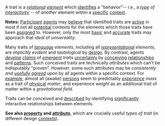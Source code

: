 A trait is a *[relational](https://github.com/gcassel/Modular-Organization-Terminology/blob/master/terms/relationship.md) [element](https://github.com/gcassel/Modular-Organization-Terminology/blob/master/terms/element.md)* which [identifies](https://github.com/gcassel/Modular-Organization-Terminology/blob/master/terms/identify.md) a "behavior"-- i.e., a *[type](https://github.com/gcassel/Modular-Organization-Terminology/blob/master/terms/type.md) of [interactivity](https://github.com/gcassel/Modular-Organization-Terminology/blob/master/terms/interaction.md)* -- of *another* element within a [specific](https://github.com/gcassel/Modular-Organization-Terminology/blob/master/terms/specific.md) [context](https://github.com/gcassel/Modular-Organization-Terminology/blob/master/terms/context.md).

**Notes:**  [Participant](https://github.com/gcassel/Modular-Organization-Terminology/edit/master/terms/participate.md) [agents](https://github.com/gcassel/Modular-Organization-Terminology/edit/master/terms/agent.md) may [believe](https://github.com/gcassel/Modular-Organization-Terminology/blob/master/terms/belief.md) that identified traits are [active](https://github.com/gcassel/Modular-Organization-Terminology/blob/master/terms/active.md) in most if not all [potential](https://github.com/gcassel/Modular-Organization-Terminology/blob/master/terms/potential.md) contexts for the elements which those traits have been [assigned](https://github.com/gcassel/Modular-Organization-Terminology/blob/master/terms/assign.md) to.  However, only the most [basic](https://github.com/gcassel/Modular-Organization-Terminology/blob/master/terms/base.md) and [accurate](https://github.com/gcassel/Modular-Organization-Terminology/blob/master/terms/accuracy.md) traits may approach that  *ideal* of *universality*.   

Many traits of *[language](https://github.com/gcassel/Modular-Organization-Terminology/blob/master/terms/language.md) elements*, including all *[representational](https://github.com/gcassel/Modular-Organization-Terminology/blob/master/terms/representation.md) elements*, are *implicitly evident* and *tautological* by [design](https://github.com/gcassel/Modular-Organization-Terminology/blob/master/terms/design.md).  By contrast, agents *[develop](https://github.com/gcassel/Modular-Organization-Terminology/blob/master/terms/develop.md) [claims](https://github.com/gcassel/Modular-Organization-Terminology/blob/master/terms/claim.md)* of *[emergent](https://github.com/gcassel/Modular-Organization-Terminology/blob/master/terms/emergence.md) traits* [uncertainly](https://github.com/gcassel/Modular-Organization-Terminology/blob/master/terms/probability.md) by [conceiving](https://github.com/gcassel/Modular-Organization-Terminology/blob/master/terms/concept.md) [relationships](https://github.com/gcassel/Modular-Organization-Terminology/blob/master/terms/relationship.md) and [patterns](https://github.com/gcassel/Modular-Organization-Terminology/blob/master/terms/pattern.md).  Such conceived traits are technically *attributes* which can't be indisputably "proven".  However, some such attributes may be *consistently and [usefully](https://github.com/gcassel/Modular-Organization-Terminology/blob/master/terms/use.md) [agreed](https://github.com/gcassel/Modular-Organization-Terminology/blob/master/terms/agreement.md) upon* by all agents within a specific context.  For [example](https://github.com/gcassel/Modular-Organization-Terminology/blob/master/terms/example.md), almost all (awake) [persons](https://github.com/gcassel/Modular-Organization-Terminology/blob/master/terms/person.md) seem to predictably *[experience](https://github.com/gcassel/Modular-Organization-Terminology/blob/master/terms/experience.md) mass* as a trait of [physical](https://github.com/gcassel/Modular-Organization-Terminology/blob/master/terms/physical.md) *matter*, and experience *weight* as an additional trait of matter within a *gravitational* *field*.
 
Traits can be conceived and [described](https://github.com/gcassel/Modular-Organization-Terminology/blob/master/terms/describe.md) by identifying [significantly](https://github.com/gcassel/Modular-Organization-Terminology/blob/master/terms/significance.md) interactive relationships between elements.

**See also [property](https://github.com/gcassel/Modular-Organization-Terminology/blob/master/terms/property.md) and [attribute](https://github.com/gcassel/Modular-Organization-Terminology/blob/master/terms/attribute.md)**, which are crucially useful *types of trait* (in different design [contexts](https://github.com/gcassel/Modular-Organization-Terminology/blob/master/terms/context.md)).

